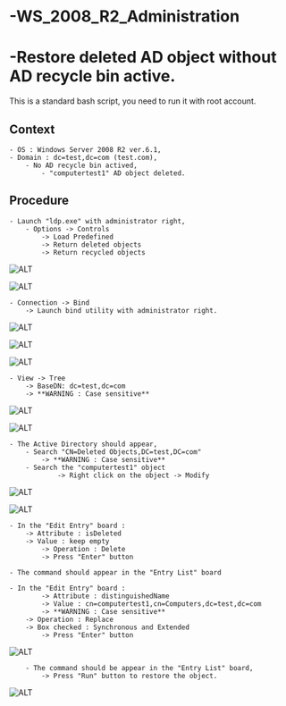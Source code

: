 # -WS_2008_R2_Administration

# -Restore deleted AD object without AD recycle bin active.
This is a standard bash script, you need to run it with root account.

## Context
	- OS : Windows Server 2008 R2 ver.6.1,
 	- Domain : dc=test,dc=com (test.com),
  		- No AD recycle bin actived,
    		- "computertest1" AD object deleted.
      
## Procedure
	- Launch "ldp.exe" with administrator right,
 		- Options -> Controls
   			-> Load Predefined
     		-> Return deleted objects
       		-> Return recycled objects

![ALT](/Referentiel/0_ldp_options_1.png)
  
![ALT](/Referentiel/1_ldp_options_2.png)

  	- Connection -> Bind
   		-> Launch bind utility with administrator right.

![ALT](/Referentiel/2_ldp_bind_1.png)

![ALT](/Referentiel/3_ldp_bind_2.png)

![ALT](/Referentiel/4_ldp_bind_3.png)

	- View -> Tree
 		-> BaseDN: dc=test,dc=com
   		-> **WARNING : Case sensitive** 

![ALT](/Referentiel/5_ldp_view_1.png)

![ALT](/Referentiel/6_ldp_view_2.png)

	- The Active Directory should appear,
 		- Search "CN=Deleted Objects,DC=test,DC=com"
   			-> **WARNING : Case sensitive** 
   		- Search the "computertest1" object
     			-> Right click on the object -> Modify
	
![ALT](/Referentiel/7_ldp_ad.png)

![ALT](/Referentiel/8_ldp_obj.png)

	- In the "Edit Entry" board :
 		-> Attribute : isDeleted
   		-> Value : keep empty
     		-> Operation : Delete
       		-> Press "Enter" button

  	- The command should appear in the "Entry List" board
   
   	- In the "Edit Entry" board :
    		-> Attribute : distinguishedName
      		-> Value : cn=computertest1,cn=Computers,dc=test,dc=com
			-> **WARNING : Case sensitive** 
		-> Operation : Replace
  		-> Box checked : Synchronous and Extended
    		-> Press "Enter" button

![ALT](/Referentiel/9_ldp_attributs.png)

      	- The command should be appear in the "Entry List" board,
       		-> Press "Run" button to restore the object.
      		
![ALT](/Referentiel/10_ldp_result.png)
